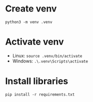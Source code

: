 # Create venv
`python3 -m venv .venv`

# Activate venv
- Linux: `source .venv/bin/activate`
- Windows: `.\.venv\Scripts\activate`

# Install libraries
`pip install -r requirements.txt`
